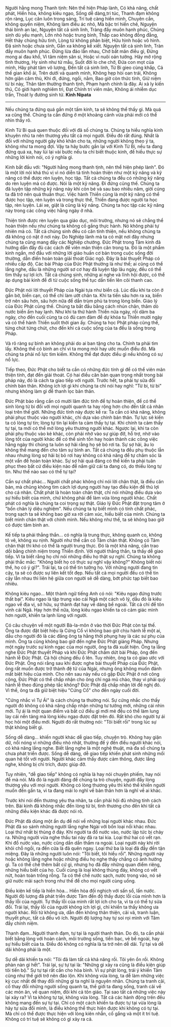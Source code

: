 Người hằng mong Thanh tịnh:
Nên thể hiện Pháp lành,
Có khả năng, chất phát,
Hiền hòa, không kiêu ngạo,
Sống dễ dàng,tri túc,
Thanh đạm không rộn ràng,
Lục căn luôn trong sáng,
Trí tuệ càng hiển minh,
Chuyên cần, không quyến niệm,
Không làm điều ác nhỏ,
Mà bậc trí hiền chê,
Nguyện thái bình an lạc,
Nguyện tất cả sinh linh,
Tràng đầy muôn hạnh phúc,
Chúng sinh dù yếu mạnh,
Lớn nhỏ hoặc trung bình,
Thấp cao không đồng đẳng,
Hết thảy chúng hữu tình,
Lòng từ không phân biệt,
Hữu hình hoặc vô hình.
Đã sinh hoặc chưa sinh,
Gần xa không kể xiết.
Nguyện tất cả sinh linh,
Tràn đầy muôn hạnh phúc.
Đừng lừa đảo lẫn nhau,
Chớ bất mãn điều gì,
Đừng mong ai đau khổ,
Vì tâm niệm sân si,
Hoặc vì nuôi oán tưởng.
Hãy mở rộng tình thương,
Hy sinh như từ mẫu,
Suốt đời lo che chở,
Đứa con mọt của mình,
Hãy phát tâm vô lượng,
Đến tất cả sinh linh,
Từ Bi gieo cùng khắp,
Cả thế gian khổ ải,
Trên dưới và quanh mình,
Không hẹp hòi oan trái,
Không hờn giận căm thù,
Khi đi, đứng, ngồi, nằm,
Bao giờ còn thức tỉnh,
Giữ niệm từ bi này,
Thân tâm thường thanh tịnh,
Phạm hạnh chính là đây.
Ai xả ly kiến thủ,
Có giới hạnh nghiêm trì,
Đạt Chính trí viên mãn,
Không ái nhiễm dục trần,
Thoát ly đường sinh tử.
		__Kinh Nipata__

---

Nếu chúng ta đứng quá gần một tấm kính, ta sẽ không thể thấy gì. Mà quá xa cũng thế. Chúng ta cần đứng ở một khoảng cánh vừa phải mới có thể nhìn thấy rõ.

Kinh Từ Bi quá quen thuộc đối với đã số chúng ta. Chúng ta hiểu nghĩa kinh khuyên nhủ ta nên thương yêu tất cả mọi người. Điều đó rất đúng. Nhất là đối với những người gây khó khăn cho ta, những người không theo ý ta, không như ta mong đợi. Vậy ta hãy bước gần lại với Kinh Từ Bi, nếu ta đang đứng quá xa, hay lùi lại vài bước nếu ta chỉ biết thuộc kinh, để hiểu thực sự những lời kinh nói, có ý nghĩa gì.

Kinh bắt đầu với: "Người hằng mong thanh tịnh, nên thể hiện phép lành". Đó là một lời nói khá thú vị vì nó diễn tả tính hoàn thiện như một kỹ năng và kỹ năng có thể được rèn luyện, học tập. Tất cả chúng ta đều có những kỹ năng do rèn luyện mà có được. Nói là một kỹ năng. Đi đứng cũng thế. Chúng ta đã luyện tập những kỹ năng này khi còn bé và sau bao nhiêu năm, giời cúng ta đã trở nên quá thuần thục. Việc hành Thiền cũng là một kỹ năng có thể được học tập, rèn luyện và trong thực thế, Thiền đang được người ta học tập, rèn luyện. Lái xe, giặt là cũng là kỹ năng. Chúng ta học tập các kỹ năng này trong các công việc hằng ngày ở nhà.

Thiện tính được rèn luyện qua giáo dục, môi trường, nhưng nó sẽ chẳng thể hoàn thiện nếu như chúng ta không cố gắng thực hành. Nó không phải tự nhiên mà có. Tất cả chúng sinh đều có căn tính thiện, nếu không chúng ta đã không có nặt ở nơi này. Do Nghiệp lành mà ta có mặt nơi đây nhưng chúng ta cũng mang đầy các Nghiệp chướng. Đức Phật trong Tâm kinh đã hướng dẫn đầy đủ các cách để viên mãn thiện căn trong ta. Đó là một phẩm kinh ngắn, mở đầu với những lời giáo huấn cơ bản trong cuộc sống đời thường, dẫn điến hoàn toàn giải thoát Giác ngộ. Đây là bài thuyết Pháp có nhiều cấp độ. Các bài Pháp của Đức Phật thường là như thế; ai cũng có thể lắng nghe, dầu là những người sơ cơ hay đã luyện tập lâu ngày, đều có thể tìm thấy sự lợi ích. Tất cả chúng sinh, những ai nghe và lĩnh hội được, có thể áp dụng bài kinh để đi từ cuộc sống thế tục dần tiến lên cõi thanh cao.

Đức Phật nói lời thuyết Pháp của Ngài tựa như biển cả. Lúc đầu khi ta còn ở gần bờ, biển cạn, có thể chỉ làm ướt chân ta. Khi ta tiến sâu hơn ra xa, biển trở nên sâu hơn, sâu hơn nữa để dần trùm phủ ta trong lòng biển. Giáo lý của Đức Phật cũng thế. Chúng ta bắt đầu bằng cách nhún chân, thăm dò nước biển ấm hay lạnh. Như khi ta thử hành Thiền nửa ngày, rồi dăm ba ngày, cho đến cuối cùng ta có đủ cam đảm để dự khóa tu Thiền mười ngày và có thể hành Thiền suốt thời gian ấy. Chúng ta học Phật pháp cũng thế, từng chút từng chút, cho đến khi cả cuộc sống của ta đều là sống trong Pháp.

Và rõ ràng sự bình an không phải do ai ban tặng cho ta. Chính ta phải tìm lấy. Không thể có bình an chỉ vì ta mong mỏi hay ước muốn điều đó. Mà chúng ta phải nổ lực tìm kiếm. Không thể đạt được điều gì nếu không có sự nổ lực.

Tiếp theo, Đức Phật cho biết ta cần có những đức tính gì để có thể viên mãn thiện tính, đạt đến giải thoát. Có hai điều căn bản quan trọng nhất trong bài pháp này, đó là cách ta giao tiếp với người. Trước hết, ta phải tự sửa đổi chính bản thân. Không ích lợi gì khi chúng ta chỉ nói hay nghĩ: "Từ bi, từ bi" nhưng không làm gì để thanh lọc bản thân.

Đức Phật bảo rằng cần có mười lăm đức tính để tự hoàn thiện, để có thể sinh lòng từ bi đối với mọi người quanh ta hay rộng hơn cho đến tất cả nhân loại trên thế giới. Những đức tính này được kể ra: Ta cần có khả năng, không phải phục thuộc vào người khác, chỉ dựa vào chính bản thân. Tự lực sẽ kiến ta có lòng tự tin; lòng tự tin lại kiến ta cảm thấy tự tại. Khi chính ta cảm thấy tự tại, ta mới có thể mở lòng yêu thương người khác. Ngược lại, khi ta còn phải phụ thuộc vào kẻ khác, còn phải nhờ vào sự giúp đỡ, hỗ trợ, nhờ vào lòng tốt của người khác để có thể sinh tồn hay hoàn thành các công việc hằng ngày thì chúng ta luôn sợ hãi rằng họ sẽ bỏ rơi ta. Sự sợ hãi, âu lo không thể mang đến cho tâm sự bình an. Tất cả chúng ta đều phụ thuộc lẫn nhau nhưng lòng sợ hãi bị bỏ rơi hay không có khả năng để tự chăm sóc là một vấn đề hoàn toàn khác. Sự sợ hãi quá đáng có thể kiến ta phải tuân phục theo bất cứ điều kiện nào để nắm giữ cái ta đang có, do thiếu lòng tự tin. Như thế nào sao có thể tự tại?

Cần sự chất phác... Người chất phác không chỉ nói lời chân thật, là điều căn bản, mà chũng không tìm cách lợi dụng người hay tạo điều kiện để thủ lợi cho cá nhân. Chất phát là hoàn toàn chân thật, chỉ nói những điều dựa vào sự hiểu biết của mình, chứ không phải để làm vừa lòng người khác. Chất phát có nghĩa là chúng ta coi trọng sự thật. Giáo lý Đức Phật đặt trọng tâm ở "bốn chân lý diệu nghiệm". Nếu chúng ta tự biết mình có tính chất phác, trong sạch ta sẽ không bao giờ xa rời cảm xúc, hiểu biết của mình. Chúng ta biết mình chân thật với chính mình. Nếu không như thế, ta sẽ không bao giờ có được tâm bình an.

Kế tiếp ta phải thẳng thắn... có nghĩa là trung thực, không quanh co, không tô vẽ, không xu nịnh. Người như thế cần có Tâm chân thật. Không có Tâm chân thật thì khó có thể là người trung thực. Đó là một khả năng, cần trao dồi bằng chính niệm trong Thiền định. Với người thẳng thắn, ta thấy dễ giao tiếp. Vì ta biết rằng họ chỉ nói những điều họ thật sự nghĩ. Chúng ta không phải thắc mắc: "Không biết họ có thực sự nghĩ vậy không?" Không biết nói thế, họ có ý gì?". Trái lại, ta có thể tin tưởng họ. Với những người đang tin cậy, ta sẽ có được sự liên kết tốt đẹp. Nếu tất cả mọi người đều có thể tin cậy lẫn nhau thì liên hệ giữa con người sẽ dễ dàng, bớt phức tạp biết bao nhiêu.

Không kiêu ngạo... Một thành ngữ tiếng Anh có nói: "Kiêu ngạo đứng trước thất bại". Kiêu ngạo là tập trung vào cái Ngã một cách vô lý, dẫu đó là kiêu ngạo về địa vị, sở hữu, sự thành đạt hay về dáng bề ngoài. Tất cả chỉ để tôn vinh cái Ngã. Hay hơn thế nữa, lòng kiêu ngạo khiến ta có cảm giác mình hơn người, khiến ta lạnh lùng với người.

Có câu chuyện về một người Bà-la-môn ở vào thời Đức Phật còn tại thế. Ông ta được đặt biệt hiệu là Cứng Cổ vì không bao giờ chịu hành lễ một ai, dầu cho người đó là các đấng ông ta hằng thời phụng hay là các sư phụ của mình. Ông ta cũng không bao giờ đến nghe Đức Phật giảng Pháp. Nhưng một ngày trước sự kinh ngạc của mọi người, ông ta đã xuất hiện. Ông ta lắng nghe Đức Phật thuyết Pháp và khi Đức Phật chấm dứt bài Pháp, ông đến hành lễ Đức Phật. Cả hội chúng đều ồ lên. Tuy nhiên, ông ta có giao ước với Đức Phật. Ông nói rằng sau khi được nghe bài thuyết Pháp của Đức Phật, ông rất muốn được trở thành đệ tử của Ngài, nhưng ông không muốn đánh mất biệt hiệu của mình. Cho nên sau này nếu có gặp Đức Phật ở nơi công cộng, Đức Phật có thể chấp nhận cho ông chỉ ngả mũ chào, thay vì phải quỳ hành lễ theo đúng phép tắc không? Đức Phật đã chấp nhận lời đề nghị đó. Vì thế, ông ta đã giữ biệt hiệu "Cứng Cổ" cho đến ngày cuối đời.

"Cứng nhắc vì Tự Ái" là cách chúng ta thường nói. Sự cứng nhắc cho thấy người đó không có khả năng chấp nhận những tư tưởng mới, những cái nhìn mới. Tự ái là một quan điểm và bất cứ điều gì mới mẻ đều có thể làm lung lay cái nền tảng mà lòng kiêu ngạo được đặt trên đó. Rất khó cho người tự ái học hỏi một điều mới. Người đó rất thường nói: "Tôi biết rồi" trong lúc sự thật không biết gì.

Sống dễ dàng... khiến người khác dễ giao tiếp, chuyện trò. Không hay giận dữ, nổi nóng vì những điều nhỏ nhặt, thường để ý đến điều người khác nói, có khả năng lắng nghe. Biết lắng nghe là một nghệ thuật, mà đa số chúng ta chưa phát triển được. Sống dễ dàng, dễ giao tiếp khiến phát sinh những mối quan hệ tốt với người. Người khác cảm thấy được cảm thông, được lắng nghe, không bị chỉ trích, được giúp đỡ.

Tuy nhiên, "dễ giao tiếp" không có nghĩa là hay nói chuyện phiếm, hay nói để mà nói. Mà đó là người đáng để chúng ta trò chuyện, người đầy lòng thương yêu với mọi người. Không có lòng thương yêu thì khó thể khiến người muốn đến gần ta, vì ta đang mải lo nghĩ về bản thân hơn là nghĩ về ai khác.

Trước khi nói đến thương yêu tha nhân, ta cần phải hội đủ những tính cách trên. Bài kinh đã không nhắc đến lòng từ bi, tình thương cho đến khi tất cả những điều kiện khác đã được nói rõ.

Đức Phật đã dùng một ẩn dụ để nói về những loại người khác nhau. Đức Phật đã so sánh những người lắng nghe Ngài với bốn loại nồi khác nhau. Loại thứ nhất bị thủng ở đáy. Khi người ta đổ nước vào, nước lập tức bị chảy ra. Những người vừa nghe thấu tai này đã ra tai kia. Loại thứ hai có vết rạn. Khi đổ nước vào, nước cũng dần dần thấm ra ngoài. Loại người này khi rời khỏi chỗ ngồi, ra đến cửa là đã quên ngay. Loại thứ ba là loại đã đầy đến tận miệng. Đây là những người luôn nói: "Tôi biết, tôi hiểu rồi". Những người này hoặc không lắng nghe hoặc những điều họ nghe thấy chẳng có ảnh hưởng gì. Ta có thể chế thêm bất cứ gì, nhưng họ đã đầy những quan điểm riêng, những hiểu biết của họ. Cuối cùng là loại không thủng đáy, không có vết nứt, hoàn toàn trống rỗng. Ta có thể chế nước sạch, nước trong vào, nó sẽ giữ nước mãi sạch trong như thế để cho mọi người cùng uống.

Điều kiện kế tiếp là hiền hòa... Hiền hòa đối nghịch với sấn sổ, lấn nước. Người độ lượng đã phát triển được Tâm đến độ thấy được lỗi của mình hơn là thấy lỗi của người. Tự thấy lỗi của mình rất lợi ích cho ta, vì ta có thể tự sửa đổi. Trái lại, thấy lỗi của người không ích lợi gì, chỉ khiến ta thấy không ưa người khác. Rồi từ không ưa, dẫn đến không thân thiện, cãi vã, tranh luận, thuyết phục, tất cả đều vô ích. Người độ lượng hay tự soi rọi mình với Tâm đầy chính niệm.

Thanh đạm...Người thanh đạm, tự tại là người thanh thản. Do đó, ta cần phải biết bằng lòng với hoàn cảnh, môi trường sống, tiền bạc, vẻ bề ngoài, hay sự hiểu biết của ta. Điều đó không có nghĩa là ta trở nên dễ dãi. Tự tại và dễ dãi không phải là một.

Sự dễ dãi khiến ta nói: "Tôi đã làm tất cả khả năng rồi. Tôi yên ổn rồi. Không phàn nàn gì hết". Trái lại, sự tự tại là: "Những gì xảy ra cũng là điều kiện giúp tôi tiến bộ." Sự tự tại rất cần cho hòa bình. Vì sự phật lòng, trái ý khiến Tâm cũng như thế giới trở nên đảo lộn. Khi không vừa lòng, ta dễ làm những việc kỳ cục nhất để thay đổi những gì ta nghĩ là nguyên nhân. Chúng ta tranh cãi, cố thay đổi những người sống quanh ta, thế giới ta đang sống, tranh cãi về các món ăn, về quan niệm, đôi khi cả tôn giáo. Tại sao tất cả những việc này lại xảy ra? Vì ta không tự tại, không vừa lòng. Tất cả các hành động trên đều không mang đến sự tự tại. Chỉ có một cách khiến ta được tự tại vừa lòng là hãy tự sửa đổi mình, là điều không thể thực hiện được khi không có tự tại. Mà chỉ có thể được thực hiện với lòng kiên nhẫn, cố gắng và một ít trí tuệ. Không có trí tuệ sẽ không có gì xảy ra cả.

